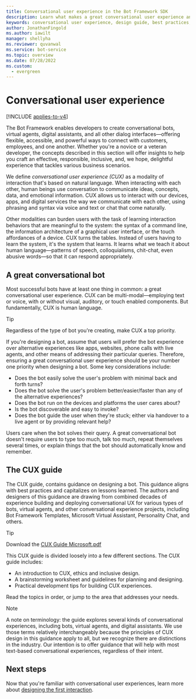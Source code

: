 ```yaml
---
title: Conversational user experience in the Bot Framework SDK
description: Learn what makes a great conversational user experience and how to design bots that delight your users.
keywords: conversational user experience, design guide, best practices, bot design 
author: JonathanFingold
ms.author: iawilt
manager: shellyha
ms.reviewer: quvanwal
ms.service: bot-service
ms.topic: overview
ms.date: 07/28/2022
ms.custom:
  - evergreen
---
```


# Conversational user experience

[!INCLUDE [applies-to-v4](includes/applies-to-v4-current.md)]

The Bot Framework enables developers to create conversational bots, virtual agents, digital assistants, and all other dialog interfaces&mdash;offering flexible, accessible, and powerful ways to connect with customers, employees, and one another.
Whether you're a novice or a veteran developer, the concepts described in this section will offer insights to help you craft an effective, responsible, inclusive, and, we hope, delightful experience that tackles various business scenarios.

We define _conversational user experience (CUX)_ as a modality of interaction that's based on natural language.
When interacting with each other, human beings use conversation to communicate ideas, concepts, data, and emotional information.
CUX allows us to interact with our devices, apps, and digital services the way we communicate with each other, using phrasing and syntax via voice and text or chat that come naturally.

Other modalities can burden users with the task of learning interaction behaviors that are meaningful to the system: the syntax of a command line, the information architecture of a graphical user interface, or the touch affordances of a device.
CUX turns the tables.
Instead of users having to learn the system, it's the system that learns.
It learns what we teach it about human language&mdash;patterns of speech, colloquialisms, chit-chat, even abusive words&mdash;so that it can respond appropriately.

## A great conversational bot

Most successful bots have at least one thing in common: a great conversational user experience.
CUX can be multi-modal&mdash;employing text or voice, with or without visual, auditory, or touch enabled components.
But fundamentally, CUX is human language.

> [!TIP]
> Regardless of the type of bot you're creating, make CUX a top priority.

If you're designing a bot, assume that users will prefer the bot experience over alternative experiences like apps, websites, phone calls with live agents, and other means of addressing their particular queries.
Therefore, ensuring a great conversational user experience should be your number one priority when designing a bot.
Some key considerations include:

- Does the bot easily solve the user's problem with minimal back and forth turns?
- Does the bot solve the user's problem better/easier/faster than any of the alternative experiences?
- Does the bot run on the devices and platforms the user cares about?
- Is the bot discoverable and easy to invoke?
- Does the bot guide the user when they're stuck; either via handover to a live agent or by providing relevant help?

Users care when the bot solves their query. A great conversational bot doesn't require users to type too much, talk too much, repeat themselves several times, or explain things that the bot should automatically know and remember.

## The CUX guide

The CUX guide, contains guidance on designing a bot. This guidance aligns with best practices and capitalizes on lessons learned.
The authors and designers of this guidance are drawing from combined decades of experience building and deploying conversational UX for various types of bots, virtual agents, and other conversational experience projects, including Bot Framework Templates, Microsoft Virtual Assistant, Personality Chat, and others.

> [!TIP]
> Download the [CUX Guide Microsoft.pdf](https://github.com/microsoft/botframework-sdk/raw/main/docs/CUX%20Guide%20Microsoft.pdf)

This CUX guide is divided loosely into a few different sections. The CUX guide includes:

- An introduction to CUX, ethics and inclusive design.
- A brainstorming worksheet and guidelines for planning and designing.
- Practical development tips for building CUX experiences.

Read the topics in order, or jump to the area that addresses your needs.

> [!NOTE]
> A note on terminology: the guide explores several kinds of conversational experiences, including bots, virtual agents, and digital assistants.
We use those terms relatively interchangeably because the principles of CUX design in this guidance apply to all, but we recognize there are distinctions in the industry.
> Our intention is to offer guidance that will help with most text-based conversational experiences, regardless of their intent.

## Next steps

Now that you're familiar with conversational user experiences, learn more about [designing the first interaction](bot-service-design-first-interaction.md).
